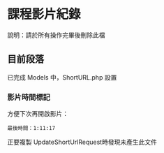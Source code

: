 # 課程影片紀錄

說明：請於所有操作完畢後刪除此檔

## 目前段落

已完成 Models 中，ShortURL.php 設置

### 影片時間標記

方便下次再開啟影片：

    最後時間：1:11:17

正要複製 UpdateShortUrlRequest時發現未產生此文件
